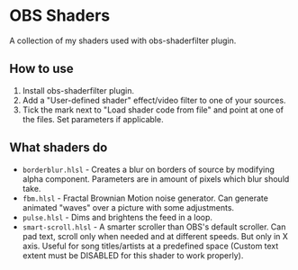 OBS Shaders
===========

A collection of my shaders used with obs-shaderfilter plugin.

How to use
----------

1. Install obs-shaderfilter plugin.
1. Add a "User-defined shader" effect/video filter to one of your sources.
1. Tick the mark next to "Load shader code from file" and point at one of the files. Set parameters if applicable.

What shaders do
---------------

* `borderblur.hlsl` - Creates a blur on borders of source by modifying alpha component. Parameters are in amount of pixels which blur should take.
* `fbm.hlsl` - Fractal Brownian Motion noise generator. Can generate animated "waves" over a picture with some adjustments.
* `pulse.hlsl` - Dims and brightens the feed in a loop.
* `smart-scroll.hlsl` - A smarter scroller than OBS's default scroller. Can pad text, scroll only when needed and at different speeds. But only in X axis. Useful for song titles/artists at a predefined space (Custom text extent must be DISABLED for this shader to work properly).
